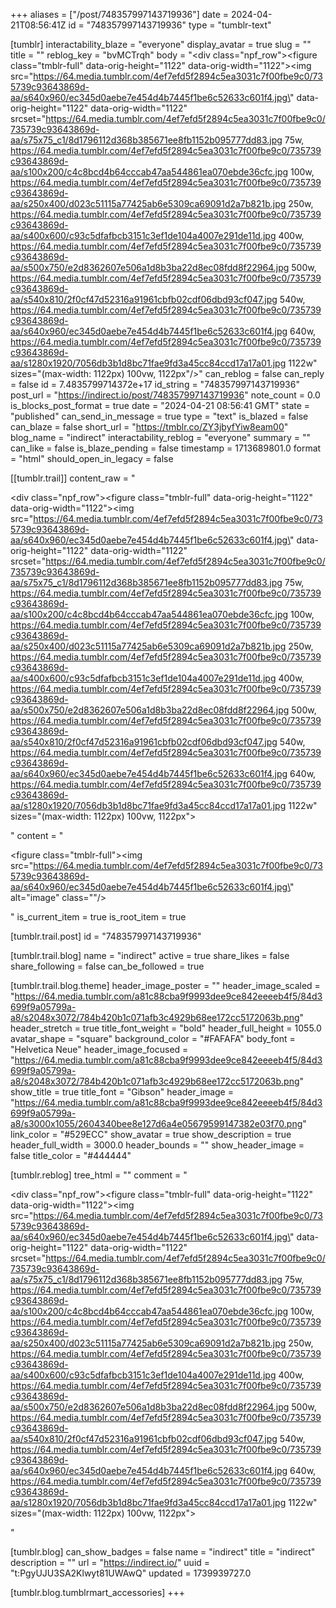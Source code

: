 +++
aliases = ["/post/748357997143719936"]
date = 2024-04-21T08:56:41Z
id = "748357997143719936"
type = "tumblr-text"

[tumblr]
interactability_blaze = "everyone"
display_avatar = true
slug = ""
title = ""
reblog_key = "bvMCTrqh"
body = "<div class=\"npf_row\"><figure class=\"tmblr-full\" data-orig-height=\"1122\" data-orig-width=\"1122\"><img src=\"https://64.media.tumblr.com/4ef7efd5f2894c5ea3031c7f00fbe9c0/735739c93643869d-aa/s640x960/ec345d0aebe7e454d4b7445f1be6c52633c601f4.jpg\" data-orig-height=\"1122\" data-orig-width=\"1122\" srcset=\"https://64.media.tumblr.com/4ef7efd5f2894c5ea3031c7f00fbe9c0/735739c93643869d-aa/s75x75_c1/8d1796112d368b385671ee8fb1152b095777dd83.jpg 75w, https://64.media.tumblr.com/4ef7efd5f2894c5ea3031c7f00fbe9c0/735739c93643869d-aa/s100x200/c4c8bcd4b64cccab47aa544861ea070ebde36cfc.jpg 100w, https://64.media.tumblr.com/4ef7efd5f2894c5ea3031c7f00fbe9c0/735739c93643869d-aa/s250x400/d023c51115a77425ab6e5309ca69091d2a7b821b.jpg 250w, https://64.media.tumblr.com/4ef7efd5f2894c5ea3031c7f00fbe9c0/735739c93643869d-aa/s400x600/c93c5dfafbcb3151c3ef1de104a4007e291de11d.jpg 400w, https://64.media.tumblr.com/4ef7efd5f2894c5ea3031c7f00fbe9c0/735739c93643869d-aa/s500x750/e2d8362607e506a1d8b3ba22d8ec08fdd8f22964.jpg 500w, https://64.media.tumblr.com/4ef7efd5f2894c5ea3031c7f00fbe9c0/735739c93643869d-aa/s540x810/2f0cf47d52316a91961cbfb02cdf06dbd93cf047.jpg 540w, https://64.media.tumblr.com/4ef7efd5f2894c5ea3031c7f00fbe9c0/735739c93643869d-aa/s640x960/ec345d0aebe7e454d4b7445f1be6c52633c601f4.jpg 640w, https://64.media.tumblr.com/4ef7efd5f2894c5ea3031c7f00fbe9c0/735739c93643869d-aa/s1280x1920/7056db3b1d8bc71fae9fd3a45cc84ccd17a17a01.jpg 1122w\" sizes=\"(max-width: 1122px) 100vw, 1122px\"/></figure></div>"
can_reblog = false
can_reply = false
id = 7.4835799714372e+17
id_string = "748357997143719936"
post_url = "https://indirect.io/post/748357997143719936"
note_count = 0.0
is_blocks_post_format = true
date = "2024-04-21 08:56:41 GMT"
state = "published"
can_send_in_message = true
type = "text"
is_blazed = false
can_blaze = false
short_url = "https://tmblr.co/ZY3jbyfYiw8eam00"
blog_name = "indirect"
interactability_reblog = "everyone"
summary = ""
can_like = false
is_blaze_pending = false
timestamp = 1713689801.0
format = "html"
should_open_in_legacy = false

[[tumblr.trail]]
content_raw = "<p><div class=\"npf_row\"><figure class=\"tmblr-full\" data-orig-height=\"1122\" data-orig-width=\"1122\"><img src=\"https://64.media.tumblr.com/4ef7efd5f2894c5ea3031c7f00fbe9c0/735739c93643869d-aa/s640x960/ec345d0aebe7e454d4b7445f1be6c52633c601f4.jpg\" data-orig-height=\"1122\" data-orig-width=\"1122\" srcset=\"https://64.media.tumblr.com/4ef7efd5f2894c5ea3031c7f00fbe9c0/735739c93643869d-aa/s75x75_c1/8d1796112d368b385671ee8fb1152b095777dd83.jpg 75w, https://64.media.tumblr.com/4ef7efd5f2894c5ea3031c7f00fbe9c0/735739c93643869d-aa/s100x200/c4c8bcd4b64cccab47aa544861ea070ebde36cfc.jpg 100w, https://64.media.tumblr.com/4ef7efd5f2894c5ea3031c7f00fbe9c0/735739c93643869d-aa/s250x400/d023c51115a77425ab6e5309ca69091d2a7b821b.jpg 250w, https://64.media.tumblr.com/4ef7efd5f2894c5ea3031c7f00fbe9c0/735739c93643869d-aa/s400x600/c93c5dfafbcb3151c3ef1de104a4007e291de11d.jpg 400w, https://64.media.tumblr.com/4ef7efd5f2894c5ea3031c7f00fbe9c0/735739c93643869d-aa/s500x750/e2d8362607e506a1d8b3ba22d8ec08fdd8f22964.jpg 500w, https://64.media.tumblr.com/4ef7efd5f2894c5ea3031c7f00fbe9c0/735739c93643869d-aa/s540x810/2f0cf47d52316a91961cbfb02cdf06dbd93cf047.jpg 540w, https://64.media.tumblr.com/4ef7efd5f2894c5ea3031c7f00fbe9c0/735739c93643869d-aa/s640x960/ec345d0aebe7e454d4b7445f1be6c52633c601f4.jpg 640w, https://64.media.tumblr.com/4ef7efd5f2894c5ea3031c7f00fbe9c0/735739c93643869d-aa/s1280x1920/7056db3b1d8bc71fae9fd3a45cc84ccd17a17a01.jpg 1122w\" sizes=\"(max-width: 1122px) 100vw, 1122px\"></figure></div></p>"
content = "<p><figure class=\"tmblr-full\"><img src=\"https://64.media.tumblr.com/4ef7efd5f2894c5ea3031c7f00fbe9c0/735739c93643869d-aa/s640x960/ec345d0aebe7e454d4b7445f1be6c52633c601f4.jpg\" alt=\"image\" class=\"\"/></figure></p>"
is_current_item = true
is_root_item = true

[tumblr.trail.post]
id = "748357997143719936"

[tumblr.trail.blog]
name = "indirect"
active = true
share_likes = false
share_following = false
can_be_followed = true

[tumblr.trail.blog.theme]
header_image_poster = ""
header_image_scaled = "https://64.media.tumblr.com/a81c88cba9f9993dee9ce842eeeeb4f5/84d3699f9a05799a-a8/s2048x3072/784b420b1c071afb3c4929b68ee172cc5172063b.png"
header_stretch = true
title_font_weight = "bold"
header_full_height = 1055.0
avatar_shape = "square"
background_color = "#FAFAFA"
body_font = "Helvetica Neue"
header_image_focused = "https://64.media.tumblr.com/a81c88cba9f9993dee9ce842eeeeb4f5/84d3699f9a05799a-a8/s2048x3072/784b420b1c071afb3c4929b68ee172cc5172063b.png"
show_title = true
title_font = "Gibson"
header_image = "https://64.media.tumblr.com/a81c88cba9f9993dee9ce842eeeeb4f5/84d3699f9a05799a-a8/s3000x1055/2604340bee8e127d6a4e05679599147382e03f70.png"
link_color = "#529ECC"
show_avatar = true
show_description = true
header_full_width = 3000.0
header_bounds = ""
show_header_image = false
title_color = "#444444"

[tumblr.reblog]
tree_html = ""
comment = "<p><div class=\"npf_row\"><figure class=\"tmblr-full\" data-orig-height=\"1122\" data-orig-width=\"1122\"><img src=\"https://64.media.tumblr.com/4ef7efd5f2894c5ea3031c7f00fbe9c0/735739c93643869d-aa/s640x960/ec345d0aebe7e454d4b7445f1be6c52633c601f4.jpg\" data-orig-height=\"1122\" data-orig-width=\"1122\" srcset=\"https://64.media.tumblr.com/4ef7efd5f2894c5ea3031c7f00fbe9c0/735739c93643869d-aa/s75x75_c1/8d1796112d368b385671ee8fb1152b095777dd83.jpg 75w, https://64.media.tumblr.com/4ef7efd5f2894c5ea3031c7f00fbe9c0/735739c93643869d-aa/s100x200/c4c8bcd4b64cccab47aa544861ea070ebde36cfc.jpg 100w, https://64.media.tumblr.com/4ef7efd5f2894c5ea3031c7f00fbe9c0/735739c93643869d-aa/s250x400/d023c51115a77425ab6e5309ca69091d2a7b821b.jpg 250w, https://64.media.tumblr.com/4ef7efd5f2894c5ea3031c7f00fbe9c0/735739c93643869d-aa/s400x600/c93c5dfafbcb3151c3ef1de104a4007e291de11d.jpg 400w, https://64.media.tumblr.com/4ef7efd5f2894c5ea3031c7f00fbe9c0/735739c93643869d-aa/s500x750/e2d8362607e506a1d8b3ba22d8ec08fdd8f22964.jpg 500w, https://64.media.tumblr.com/4ef7efd5f2894c5ea3031c7f00fbe9c0/735739c93643869d-aa/s540x810/2f0cf47d52316a91961cbfb02cdf06dbd93cf047.jpg 540w, https://64.media.tumblr.com/4ef7efd5f2894c5ea3031c7f00fbe9c0/735739c93643869d-aa/s640x960/ec345d0aebe7e454d4b7445f1be6c52633c601f4.jpg 640w, https://64.media.tumblr.com/4ef7efd5f2894c5ea3031c7f00fbe9c0/735739c93643869d-aa/s1280x1920/7056db3b1d8bc71fae9fd3a45cc84ccd17a17a01.jpg 1122w\" sizes=\"(max-width: 1122px) 100vw, 1122px\"></figure></div></p>"

[tumblr.blog]
can_show_badges = false
name = "indirect"
title = "indirect"
description = ""
url = "https://indirect.io/"
uuid = "t:PgyUJU3SA2Klwyt81UWAwQ"
updated = 1739939727.0

[tumblr.blog.tumblrmart_accessories]
+++
